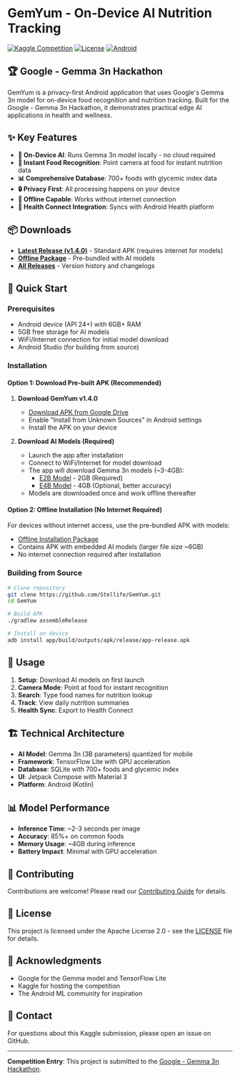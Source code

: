 # GemYum - On-Device AI Nutrition Tracking

[![Kaggle Competition](https://img.shields.io/badge/Kaggle-Gemma%203n%20Hackathon-blue)](https://www.kaggle.com/competitions/google-gemma-3n-hackathon)
[![License](https://img.shields.io/badge/License-Apache%202.0-green.svg)](LICENSE)
[![Android](https://img.shields.io/badge/Android-API%2024%2B-brightgreen)](https://developer.android.com/)

## 🏆 Google - Gemma 3n Hackathon

GemYum is a privacy-first Android application that uses Google's Gemma 3n model for on-device food recognition and nutrition tracking. Built for the Google - Gemma 3n Hackathon, it demonstrates practical edge AI applications in health and wellness.

## ✨ Key Features

- **🤖 On-Device AI**: Runs Gemma 3n model locally - no cloud required
- **📸 Instant Food Recognition**: Point camera at food for instant nutrition data
- **📊 Comprehensive Database**: 700+ foods with glycemic index data
- **🔒 Privacy First**: All processing happens on your device
- **📱 Offline Capable**: Works without internet connection
- **💚 Health Connect Integration**: Syncs with Android Health platform

## 📦 Downloads

- **[Latest Release (v1.4.0)](https://drive.google.com/file/d/16-xZpzdZA3NEv48slvQVASs6c6MYEBCF/view?usp=drive_link)** - Standard APK (requires internet for models)
- **[Offline Package](https://drive.google.com/drive/folders/1jvMmeec--PYCZfIY3sXKF5LM9YHlM5w-?usp=drive_link)** - Pre-bundled with AI models
- **[All Releases](docs/RELEASES.md)** - Version history and changelogs

## 🚀 Quick Start

### Prerequisites
- Android device (API 24+) with 6GB+ RAM
- 5GB free storage for AI models
- WiFi/Internet connection for initial model download
- Android Studio (for building from source)

### Installation

#### Option 1: Download Pre-built APK (Recommended)

1. **Download GemYum v1.4.0**
   - [Download APK from Google Drive](https://drive.google.com/file/d/16-xZpzdZA3NEv48slvQVASs6c6MYEBCF/view?usp=drive_link)
   - Enable "Install from Unknown Sources" in Android settings
   - Install the APK on your device

2. **Download AI Models (Required)**
   - Launch the app after installation
   - Connect to WiFi/Internet for model download
   - The app will download Gemma 3n models (~3-4GB):
     - [E2B Model](https://www.kaggle.com/models/google/gemma-3n/tfLite/gemma-3n-E2B-it-int4) - 2GB (Required)
     - [E4B Model](https://www.kaggle.com/models/google/gemma-3n/tfLite/gemma-3n-E4B-it-int4) - 4GB (Optional, better accuracy)
   - Models are downloaded once and work offline thereafter

#### Option 2: Offline Installation (No Internet Required)
For devices without internet access, use the pre-bundled APK with models:
- [Offline Installation Package](https://drive.google.com/drive/folders/1jvMmeec--PYCZfIY3sXKF5LM9YHlM5w-?usp=drive_link)
- Contains APK with embedded AI models (larger file size ~6GB)
- No internet connection required after installation

### Building from Source

```bash
# Clone repository
git clone https://github.com/Stellife/GemYum.git
cd GemYum

# Build APK
./gradlew assembleRelease

# Install on device
adb install app/build/outputs/apk/release/app-release.apk
```

## 📱 Usage

1. **Setup**: Download AI models on first launch
2. **Camera Mode**: Point at food for instant recognition
3. **Search**: Type food names for nutrition lookup
4. **Track**: View daily nutrition summaries
5. **Health Sync**: Export to Health Connect

## 🏗️ Technical Architecture

- **AI Model**: Gemma 3n (3B parameters) quantized for mobile
- **Framework**: TensorFlow Lite with GPU acceleration
- **Database**: SQLite with 700+ foods and glycemic index
- **UI**: Jetpack Compose with Material 3
- **Platform**: Android (Kotlin)

## 📊 Model Performance

- **Inference Time**: ~2-3 seconds per image
- **Accuracy**: 85%+ on common foods
- **Memory Usage**: ~4GB during inference
- **Battery Impact**: Minimal with GPU acceleration

## 🤝 Contributing

Contributions are welcome! Please read our [Contributing Guide](CONTRIBUTING.md) for details.

## 📄 License

This project is licensed under the Apache License 2.0 - see the [LICENSE](LICENSE) file for details.

## 🙏 Acknowledgments

- Google for the Gemma model and TensorFlow Lite
- Kaggle for hosting the competition
- The Android ML community for inspiration

## 📧 Contact

For questions about this Kaggle submission, please open an issue on GitHub.

---

**Competition Entry**: This project is submitted to the [Google - Gemma 3n Hackathon](https://www.kaggle.com/competitions/google-gemma-3n-hackathon).
